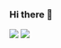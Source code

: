 ### Hi there 👋

<img src="https://github-readme-stats.vercel.app/api?username=owant&hide_title=true&show_icons=true&icon_color=007aff&text_color=333&bg_color=fff" />    <img src="https://github-readme-stats.vercel.app/api/top-langs/?username=owant&layout=compact&langs_count=10" />

<!--
**owant/owant** is a ✨ _special_ ✨ repository because its `README.md` (this file) appears on your GitHub profile.

Here are some ideas to get you started:

- 🔭 I’m currently working on ...
- 🌱 I’m currently learning ...
- 👯 I’m looking to collaborate on ...
- 🤔 I’m looking for help with ...
- 💬 Ask me about ...
- 📫 How to reach me: ...
- 😄 Pronouns: ...
- ⚡ Fun fact: ...
-->
